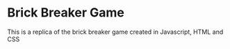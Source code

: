 # Brick Breaker Game

This is a replica of the brick breaker game created in Javascript, HTML and CSS
